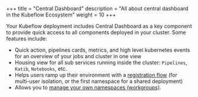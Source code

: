 +++
title = "Central Dashboard"
description = "All about central dashboard in the Kubeflow Ecosystem"
weight = 10
+++

Your Kubeflow deployment includes Central Dashboard as a key component to provide quick access to all components deployed in your cluster. Some features include:
- Quick action, pipelines cards, metrics, and high level kubernetes events for an overview of your jobs and cluster in one view
- Housing view for all sub services running inside the cluster: `Pipelines`, `Katib`, `Notebooks`, etc.
- Helps users ramp up their environment with a [registration flow](/docs/central-dash/registration-flow/) (for multi-user isolation, or the first namespace for a shared deployment)
- Allows you to [manage your own namespaces (workgroups)](/docs/other-guides/multi-user-overview.md).
